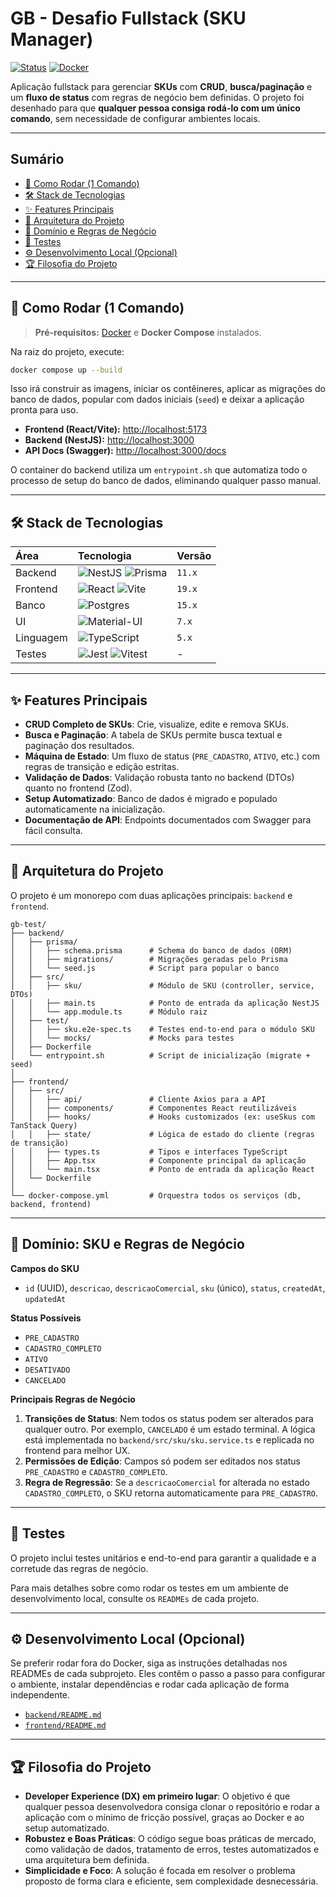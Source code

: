 # GB - Desafio Fullstack (SKU Manager)

[![Status](https://img.shields.io/badge/Status-Finalizado-success)](./)
[![Docker](https://img.shields.io/badge/Run%20with-Docker-2496ED?logo=docker&logoColor=white)](./docker-compose.yml)

Aplicação fullstack para gerenciar **SKUs** com **CRUD**, **busca/paginação** e um **fluxo de status** com regras de negócio bem definidas. O projeto foi desenhado para que **qualquer pessoa consiga rodá-lo com um único comando**, sem necessidade de configurar ambientes locais.

---

## Sumário

- [🚀 Como Rodar (1 Comando)](#-como-rodar-1-comando)
- [🛠️ Stack de Tecnologias](#️-stack-de-tecnologias)
- [✨ Features Principais](#-features-principais)
- [🧱 Arquitetura do Projeto](#-arquitetura-do-projeto)
- [🧠 Domínio e Regras de Negócio](#-domínio-sku-e-regras-de-negócio)
- [🧪 Testes](#-testes)
- [⚙️ Desenvolvimento Local (Opcional)](#️-desenvolvimento-local-opcional)
- [🏆 Filosofia do Projeto](#-filosofia-do-projeto)

---

## 🚀 Como Rodar (1 Comando)

> **Pré-requisitos:** [Docker](https://www.docker.com/products/docker-desktop/) e **Docker Compose** instalados.

Na raiz do projeto, execute:

```bash
docker compose up --build
```

Isso irá construir as imagens, iniciar os contêineres, aplicar as migrações do banco de dados, popular com dados iniciais (`seed`) e deixar a aplicação pronta para uso.

- **Frontend (React/Vite):** [http://localhost:5173](http://localhost:5173)
- **Backend (NestJS):** [http://localhost:3000](http://localhost:3000)
- **API Docs (Swagger):** [http://localhost:3000/docs](http://localhost:3000/docs)

O container do backend utiliza um `entrypoint.sh` que automatiza todo o processo de setup do banco de dados, eliminando qualquer passo manual.

---

## 🛠️ Stack de Tecnologias

| Área      | Tecnologia                                                                                                                                                          | Versão |
| :-------- | :------------------------------------------------------------------------------------------------------------------------------------------------------------------ | :----- |
| Backend   | ![NestJS](https://img.shields.io/badge/NestJS-11-E0234E?logo=nestjs&logoColor=white) ![Prisma](https://img.shields.io/badge/Prisma-6-2D3748?logo=prisma)            | `11.x` |
| Frontend  | ![React](https://img.shields.io/badge/React-19-61DAFB?logo=react&logoColor=black) ![Vite](https://img.shields.io/badge/Vite-7-646CFF?logo=vite&logoColor=white)     | `19.x` |
| Banco     | ![Postgres](https://img.shields.io/badge/Postgres-15-4169E1?logo=postgresql&logoColor=white)                                                                        | `15.x` |
| UI        | ![Material-UI](https://img.shields.io/badge/Material--UI-7-007FFF?logo=mui&logoColor=white)                                                                         | `7.x`  |
| Linguagem | ![TypeScript](https://img.shields.io/badge/TypeScript-5-3178C6?logo=typescript&logoColor=white)                                                                     | `5.x`  |
| Testes    | ![Jest](https://img.shields.io/badge/BE-Jest-C21325?logo=jest&logoColor=white) ![Vitest](https://img.shields.io/badge/FE-Vitest-6E9F18?logo=vitest&logoColor=white) | -      |

---

## ✨ Features Principais

- **CRUD Completo de SKUs**: Crie, visualize, edite e remova SKUs.
- **Busca e Paginação**: A tabela de SKUs permite busca textual e paginação dos resultados.
- **Máquina de Estado**: Um fluxo de status (`PRE_CADASTRO`, `ATIVO`, etc.) com regras de transição e edição estritas.
- **Validação de Dados**: Validação robusta tanto no backend (DTOs) quanto no frontend (Zod).
- **Setup Automatizado**: Banco de dados é migrado e populado automaticamente na inicialização.
- **Documentação de API**: Endpoints documentados com Swagger para fácil consulta.

---

## 🧱 Arquitetura do Projeto

O projeto é um monorepo com duas aplicações principais: `backend` e `frontend`.

```
gb-test/
├── backend/
│   ├── prisma/
│   │   ├── schema.prisma      # Schema do banco de dados (ORM)
│   │   ├── migrations/        # Migrações geradas pelo Prisma
│   │   └── seed.js            # Script para popular o banco
│   ├── src/
│   │   ├── sku/               # Módulo de SKU (controller, service, DTOs)
│   │   ├── main.ts            # Ponto de entrada da aplicação NestJS
│   │   └── app.module.ts      # Módulo raiz
│   ├── test/
│   │   ├── sku.e2e-spec.ts    # Testes end-to-end para o módulo SKU
│   │   └── mocks/             # Mocks para testes
│   ├── Dockerfile
│   └── entrypoint.sh          # Script de inicialização (migrate + seed)
│
├── frontend/
│   ├── src/
│   │   ├── api/               # Cliente Axios para a API
│   │   ├── components/        # Componentes React reutilizáveis
│   │   ├── hooks/             # Hooks customizados (ex: useSkus com TanStack Query)
│   │   ├── state/             # Lógica de estado do cliente (regras de transição)
│   │   ├── types.ts           # Tipos e interfaces TypeScript
│   │   ├── App.tsx            # Componente principal da aplicação
│   │   └── main.tsx           # Ponto de entrada da aplicação React
│   └── Dockerfile
│
└── docker-compose.yml         # Orquestra todos os serviços (db, backend, frontend)
```

---

## 🧠 Domínio: SKU e Regras de Negócio

**Campos do SKU**

- `id` (UUID), `descricao`, `descricaoComercial`, `sku` (único), `status`, `createdAt`, `updatedAt`

**Status Possíveis**

- `PRE_CADASTRO`
- `CADASTRO_COMPLETO`
- `ATIVO`
- `DESATIVADO`
- `CANCELADO`

**Principais Regras de Negócio**

1.  **Transições de Status**: Nem todos os status podem ser alterados para qualquer outro. Por exemplo, `CANCELADO` é um estado terminal. A lógica está implementada no `backend/src/sku/sku.service.ts` e replicada no frontend para melhor UX.
2.  **Permissões de Edição**: Campos só podem ser editados nos status `PRE_CADASTRO` e `CADASTRO_COMPLETO`.
3.  **Regra de Regressão**: Se a `descricaoComercial` for alterada no estado `CADASTRO_COMPLETO`, o SKU retorna automaticamente para `PRE_CADASTRO`.

---

## 🧪 Testes

O projeto inclui testes unitários e end-to-end para garantir a qualidade e a corretude das regras de negócio.

Para mais detalhes sobre como rodar os testes em um ambiente de desenvolvimento local, consulte os `READMEs` de cada projeto.

---

## ⚙️ Desenvolvimento Local (Opcional)

Se preferir rodar fora do Docker, siga as instruções detalhadas nos READMEs de cada subprojeto. Eles contêm o passo a passo para configurar o ambiente, instalar dependências e rodar cada aplicação de forma independente.

- [`backend/README.md`](./backend/README.md)
- [`frontend/README.md`](./frontend/README.md)

---

## 🏆 Filosofia do Projeto

- **Developer Experience (DX) em primeiro lugar**: O objetivo é que qualquer pessoa desenvolvedora consiga clonar o repositório e rodar a aplicação com o mínimo de fricção possível, graças ao Docker e ao setup automatizado.
- **Robustez e Boas Práticas**: O código segue boas práticas de mercado, como validação de dados, tratamento de erros, testes automatizados e uma arquitetura bem definida.
- **Simplicidade e Foco**: A solução é focada em resolver o problema proposto de forma clara e eficiente, sem complexidade desnecessária.
